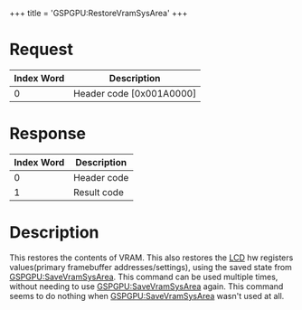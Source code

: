 +++
title = 'GSPGPU:RestoreVramSysArea'
+++

# Request

| Index Word | Description                |
|------------|----------------------------|
| 0          | Header code \[0x001A0000\] |

# Response

| Index Word | Description |
|------------|-------------|
| 0          | Header code |
| 1          | Result code |

# Description

This restores the contents of VRAM. This also restores the
[LCD](LCD "wikilink") hw registers values(primary framebuffer
addresses/settings), using the saved state from
[GSPGPU:SaveVramSysArea](GSPGPU:SaveVramSysArea "wikilink"). This
command can be used multiple times, without needing to use
[GSPGPU:SaveVramSysArea](GSPGPU:SaveVramSysArea "wikilink") again. This
command seems to do nothing when
[GSPGPU:SaveVramSysArea](GSPGPU:SaveVramSysArea "wikilink") wasn't used
at all.